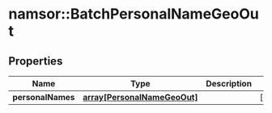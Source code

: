# namsor::BatchPersonalNameGeoOut

## Properties
Name | Type | Description | Notes
------------ | ------------- | ------------- | -------------
**personalNames** | [**array[PersonalNameGeoOut]**](PersonalNameGeoOut.md) |  | [optional] 


